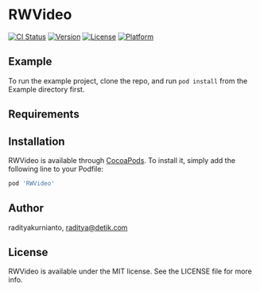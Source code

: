 # RWVideo

[![CI Status](https://img.shields.io/travis/radityakurnianto/RWVideo.svg?style=flat)](https://travis-ci.org/radityakurnianto/RWVideo)
[![Version](https://img.shields.io/cocoapods/v/RWVideo.svg?style=flat)](https://cocoapods.org/pods/RWVideo)
[![License](https://img.shields.io/cocoapods/l/RWVideo.svg?style=flat)](https://cocoapods.org/pods/RWVideo)
[![Platform](https://img.shields.io/cocoapods/p/RWVideo.svg?style=flat)](https://cocoapods.org/pods/RWVideo)

## Example

To run the example project, clone the repo, and run `pod install` from the Example directory first.

## Requirements

## Installation

RWVideo is available through [CocoaPods](https://cocoapods.org). To install
it, simply add the following line to your Podfile:

```ruby
pod 'RWVideo'
```

## Author

radityakurnianto, raditya@detik.com

## License

RWVideo is available under the MIT license. See the LICENSE file for more info.
